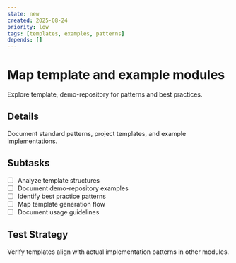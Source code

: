 ```yaml
---
state: new
created: 2025-08-24
priority: low
tags: [templates, examples, patterns]
depends: []
---
```


# Map template and example modules

Explore template, demo-repository for patterns and best practices.

## Details

Document standard patterns, project templates, and example implementations.

## Subtasks

- [ ] Analyze template structures
- [ ] Document demo-repository examples
- [ ] Identify best practice patterns
- [ ] Map template generation flow
- [ ] Document usage guidelines

## Test Strategy

Verify templates align with actual implementation patterns in other modules.